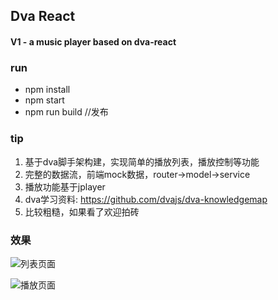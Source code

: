 ## Dva React 

#### V1  -  a music player based on dva-react


### run 

* npm install
* npm start
* npm run build  //发布

### tip

1. 基于dva脚手架构建，实现简单的播放列表，播放控制等功能
2. 完整的数据流，前端mock数据，router->model->service
3. 播放功能基于jplayer
4. dva学习资料: https://github.com/dvajs/dva-knowledgemap
5. 比较粗糙，如果看了欢迎拍砖



### 效果

![列表页面](http://static.corp.elong.com/inf-style/list.png)

![播放页面](http://static.corp.elong.com/inf-style/play.png)










